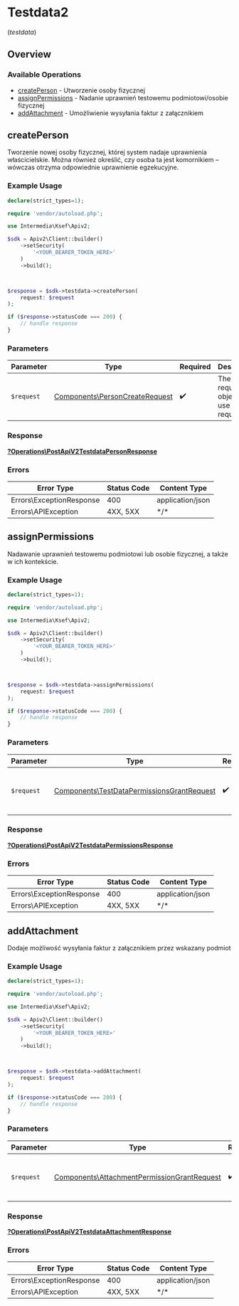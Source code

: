 # Testdata2
(*testdata*)

## Overview

### Available Operations

* [createPerson](#createperson) - Utworzenie osoby fizycznej
* [assignPermissions](#assignpermissions) - Nadanie uprawnień testowemu podmiotowi/osobie fizycznej
* [addAttachment](#addattachment) - Umożliwienie wysyłania faktur z załącznikiem

## createPerson

Tworzenie nowej osoby fizycznej, której system nadaje uprawnienia właścicielskie. Można również określić, czy osoba ta jest komornikiem – wówczas otrzyma odpowiednie uprawnienie egzekucyjne.

### Example Usage

<!-- UsageSnippet language="php" operationID="post_/api/v2/testdata/person" method="post" path="/api/v2/testdata/person" -->
```php
declare(strict_types=1);

require 'vendor/autoload.php';

use Intermedia\Ksef\Apiv2;

$sdk = Apiv2\Client::builder()
    ->setSecurity(
        '<YOUR_BEARER_TOKEN_HERE>'
    )
    ->build();



$response = $sdk->testdata->createPerson(
    request: $request
);

if ($response->statusCode === 200) {
    // handle response
}
```

### Parameters

| Parameter                                                                        | Type                                                                             | Required                                                                         | Description                                                                      |
| -------------------------------------------------------------------------------- | -------------------------------------------------------------------------------- | -------------------------------------------------------------------------------- | -------------------------------------------------------------------------------- |
| `$request`                                                                       | [Components\PersonCreateRequest](../../Models/Components/PersonCreateRequest.md) | :heavy_check_mark:                                                               | The request object to use for the request.                                       |

### Response

**[?Operations\PostApiV2TestdataPersonResponse](../../Models/Operations/PostApiV2TestdataPersonResponse.md)**

### Errors

| Error Type               | Status Code              | Content Type             |
| ------------------------ | ------------------------ | ------------------------ |
| Errors\ExceptionResponse | 400                      | application/json         |
| Errors\APIException      | 4XX, 5XX                 | \*/\*                    |

## assignPermissions

Nadawanie uprawnień testowemu podmiotowi lub osobie fizycznej, a także w ich kontekście.

### Example Usage

<!-- UsageSnippet language="php" operationID="post_/api/v2/testdata/permissions" method="post" path="/api/v2/testdata/permissions" -->
```php
declare(strict_types=1);

require 'vendor/autoload.php';

use Intermedia\Ksef\Apiv2;

$sdk = Apiv2\Client::builder()
    ->setSecurity(
        '<YOUR_BEARER_TOKEN_HERE>'
    )
    ->build();



$response = $sdk->testdata->assignPermissions(
    request: $request
);

if ($response->statusCode === 200) {
    // handle response
}
```

### Parameters

| Parameter                                                                                                | Type                                                                                                     | Required                                                                                                 | Description                                                                                              |
| -------------------------------------------------------------------------------------------------------- | -------------------------------------------------------------------------------------------------------- | -------------------------------------------------------------------------------------------------------- | -------------------------------------------------------------------------------------------------------- |
| `$request`                                                                                               | [Components\TestDataPermissionsGrantRequest](../../Models/Components/TestDataPermissionsGrantRequest.md) | :heavy_check_mark:                                                                                       | The request object to use for the request.                                                               |

### Response

**[?Operations\PostApiV2TestdataPermissionsResponse](../../Models/Operations/PostApiV2TestdataPermissionsResponse.md)**

### Errors

| Error Type               | Status Code              | Content Type             |
| ------------------------ | ------------------------ | ------------------------ |
| Errors\ExceptionResponse | 400                      | application/json         |
| Errors\APIException      | 4XX, 5XX                 | \*/\*                    |

## addAttachment

Dodaje możliwość wysyłania faktur z załącznikiem przez wskazany podmiot

### Example Usage

<!-- UsageSnippet language="php" operationID="post_/api/v2/testdata/attachment" method="post" path="/api/v2/testdata/attachment" -->
```php
declare(strict_types=1);

require 'vendor/autoload.php';

use Intermedia\Ksef\Apiv2;

$sdk = Apiv2\Client::builder()
    ->setSecurity(
        '<YOUR_BEARER_TOKEN_HERE>'
    )
    ->build();



$response = $sdk->testdata->addAttachment(
    request: $request
);

if ($response->statusCode === 200) {
    // handle response
}
```

### Parameters

| Parameter                                                                                                  | Type                                                                                                       | Required                                                                                                   | Description                                                                                                |
| ---------------------------------------------------------------------------------------------------------- | ---------------------------------------------------------------------------------------------------------- | ---------------------------------------------------------------------------------------------------------- | ---------------------------------------------------------------------------------------------------------- |
| `$request`                                                                                                 | [Components\AttachmentPermissionGrantRequest](../../Models/Components/AttachmentPermissionGrantRequest.md) | :heavy_check_mark:                                                                                         | The request object to use for the request.                                                                 |

### Response

**[?Operations\PostApiV2TestdataAttachmentResponse](../../Models/Operations/PostApiV2TestdataAttachmentResponse.md)**

### Errors

| Error Type               | Status Code              | Content Type             |
| ------------------------ | ------------------------ | ------------------------ |
| Errors\ExceptionResponse | 400                      | application/json         |
| Errors\APIException      | 4XX, 5XX                 | \*/\*                    |